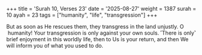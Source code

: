 +++
title = 'Surah 10, Verses 23'
date = '2025-08-27'
weight = 1387
surah = 10
ayah = 23
tags = ["humanity", "life", "transgression"]
+++

But as soon as He rescues them, they transgress in the land unjustly. O  humanity! Your transgression is only against your own souls. ˹There is only˺ brief enjoyment in this worldly life, then to Us is your return, and then We will inform you of what you used to do.